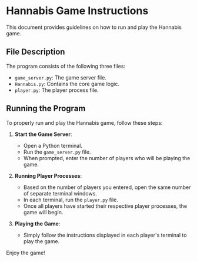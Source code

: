 # Hannabis Game Instructions

This document provides guidelines on how to run and play the Hannabis game.

## File Description

The program consists of the following three files:
- `game_server.py`: The game server file.
- `Hannabis.py`: Contains the core game logic.
- `player.py`: The player process file.

## Running the Program

To properly run and play the Hannabis game, follow these steps:

1. **Start the Game Server**:
   - Open a Python terminal.
   - Run the `game_server.py` file.
   - When prompted, enter the number of players who will be playing the game.

2. **Running Player Processes**:
   - Based on the number of players you entered, open the same number of separate terminal windows.
   - In each terminal, run the `player.py` file.
   - Once all players have started their respective player processes, the game will begin.

3. **Playing the Game**:
   - Simply follow the instructions displayed in each player's terminal to play the game.

Enjoy the game!
